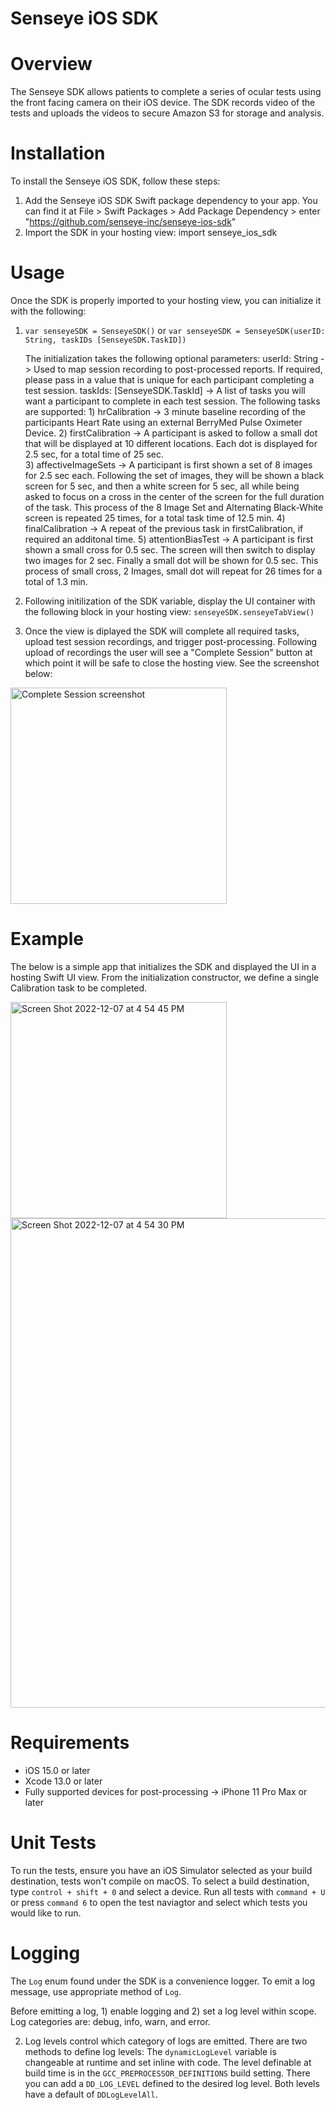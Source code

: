 # Senseye iOS SDK


# Overview

The Senseye SDK allows patients to complete a series of ocular tests using the front facing camera on their iOS device. The SDK records video of the tests and uploads the videos to secure Amazon S3 for storage and analysis. 

    
# Installation

To install the Senseye iOS SDK, follow these steps:

1) Add the Senseye iOS SDK Swift package dependency to your app. You can find it at File > Swift Packages > Add Package Dependency > enter "https://github.com/senseye-inc/senseye-ios-sdk"
2) Import the SDK in your hosting view: import senseye_ios_sdk

# Usage

Once the SDK is properly imported to your hosting view, you can initialize it with the following:
1) `var senseyeSDK = SenseyeSDK()` or `var senseyeSDK = SenseyeSDK(userID: String, taskIDs [SenseyeSDK.TaskID])`

   The initialization takes the following optional parameters:
   userId: String -> Used to map session recording to post-processed reports. If required, please pass in a value that is unique for each participant completing a test session.
   taskIds: [SenseyeSDK.TaskId] -> A list of tasks you will want a participant to complete in each test session. The following tasks are supported:
            1) hrCalibration -> 3 minute baseline recording of the participants Heart Rate using an external BerryMed Pulse Oximeter Device.
            2) firstCalibration -> A participant is asked to follow a small dot that will be displayed at 10 different locations. Each dot is displayed for 2.5 sec, for a total time of 25 sec.  
            3) affectiveImageSets -> A participant is first shown a set of 8 images for 2.5 sec each. Following the set of images, they will be shown a black screen for 5 sec, and then a white screen for 5 sec, all while being asked to focus on a cross in the center of the screen for the full duration of the task. This process of the 8 Image Set and Alternating Black-White screen is repeated 25 times, for a total task time of 12.5 min.
            4) finalCalibration -> A repeat of the previous task in firstCalibration, if required an additonal time.
            5) attentionBiasTest -> A participant is first shown a small cross for 0.5 sec. The screen will then switch to display two images for 2 sec. Finally a small dot will be shown for 0.5 sec. This process of small cross, 2 Images, small dot will repeat for 26 times for a total of 1.3 min. 
2) Following initilization of the SDK variable, display the UI container with the following block in your hosting view:
   `senseyeSDK.senseyeTabView()`
3) Once the view is diplayed the SDK will complete all required tasks, upload test session recordings, and trigger post-processing. Following upload of recordings the user will see a "Complete Session" button at which point it will be safe to close the hosting view. See the screenshot below:
<img width="346" alt="Complete Session screenshot" src="https://user-images.githubusercontent.com/5391849/206341149-d0025c14-f157-4c6c-8576-373aa649809b.png">

# Example

The below is a simple app that initializes the SDK and displayed the UI in a hosting Swift UI view. From the initialization constructor, we define a single Calibration task to be completed. 

<img width="346" alt="Screen Shot 2022-12-07 at 4 54 45 PM" src="https://user-images.githubusercontent.com/5391849/206329854-f377c12b-e202-490d-a5db-4688b9ed40f0.png">
<img width="783" alt="Screen Shot 2022-12-07 at 4 54 30 PM" src="https://user-images.githubusercontent.com/5391849/206329858-a2422386-4fed-47ca-9d54-929ec66b80d8.png">

# Requirements

- iOS 15.0 or later
- Xcode 13.0 or later
- Fully supported devices for post-processing -> iPhone 11 Pro Max or later            
    
# Unit Tests

To run the tests, ensure you have an iOS Simulator selected as your build destination, tests won't compile on macOS. To select a build destination, type `control + shift + 0` and select a device. Run all tests with `command + U` or press `command 6` to open the test naviagtor and select which tests you would like to run.

# Logging

The `Log` enum found under the SDK is a convenience logger. To emit a log message, use appropriate method of `Log`.

Before emitting a log, 1) enable logging and 2) set a log level within scope. Log categories are: debug, info, warn, and error.

2) Log levels control which category of logs are emitted. There are two methods to define log levels: The `dynamicLogLevel` variable is changeable at runtime and set inline with code. The level definable at build time is in the `GCC_PREPROCESSOR_DEFINITIONS` build setting. There you can add a `DD_LOG_LEVEL` defined to the desired log level. Both levels have a default of `DDLogLevelAll`.

